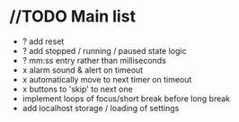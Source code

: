 # //TODO Main list
- ? add reset
- ? add stopped / running / paused state logic
- ? mm:ss entry rather than milliseconds
- x alarm sound & alert on timeout
- x automatically move to next timer on timeout
- x buttons to 'skip' to next one
- implement loops of focus/short break before long break
- add localhost storage / loading of settings